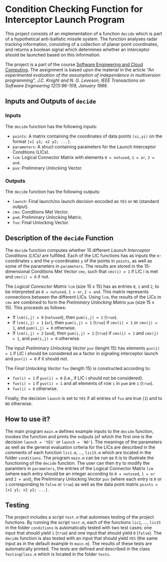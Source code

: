 # Condition Checking Function for Interceptor Launch Program

This project consists of an implementation of a function `decide` which is part of a hypothetical anti-ballistic missile system. The function analyses radar tracking information, consisting of a collection of planar point coordinates, and returns a boolean signal which determines whether an interceptor should be launched based on this information.

The project is a part of the course [Software Engineering and Cloud Computing](https://kth.instructure.com/courses/9098). The assignment is based upon the material in the article *"An experimental evaluation of the assumption of independence in multiversion programming", J.C. Knight and N. G. Leveson, IEEE Transactions on Software Engineering 12(1):96-109, January 1986*.

## Inputs and Outputs of `decide`
### Inputs
The `decide` function has the following inputs:
* `points`: A matrix containing the coordinates of data points `(xi,yi)` on the format `[x1 y1; x2 y2; ...]`.
* `parameters`: A struct containing parameters for the Launch Interceptor Conditions (LICs).
* `lcm`: Logical Connector Matrix with elements `0 = notused`, `1 = or`, `2 = and`.
* `puv`: Preliminary Unlocking Vector.

### Outputs
The `decide` function has the following outputs:
* `launch`: Final launch/no launch decision encoded as `YES` or `NO` (standard output).
* `cmv`: Conditions Met Vector.
* `pum`: Preliminary Unlocking Matrix.
* `fuv`: Final Unlocking Vector.

## Description of the `decide` Function
The `decide` function computes whether 15 different *Launch Interceptor Conditions (LICs)* are fulfilled. Each of the LIC functions has as inputs the x-coordinates `x` and the y-coordinates `y` of the points in `points`, as well as some of the parameters in `parameters`. The results are stored in the 15-dimensional Conditions Met Vector `cmv`, such that `cmv(i) = 1` if LIC i is met and `cmv(i) = 0` if not.

The *Logical Connector Matrix* `lcm` (size 15 x 15) has as entries `0`, `1` and `2`, to be interpreted as `0 = notused`, `1 = or`, `2 = and`. This matrix represents connections between the different LICs. Using `lcm`, the results of the LICs in `cmv` are combined to form the *Preliminary Unlocking Matrix* `pum` (size 15 x 15). This proceeds as follows:
* If `lcm(i,j) = 0` (`notused`), then `pum(i,j) = 1` (`true`).
* If `lcm(i,j) = 1` (`or`), then `pum(i,j) = 1` (`true`) if `cmv(i) = 1` or `cmv(j) = 1`, and `pum(i,j) = 0` otherwise.
* If `lcm(i,j) = 2` (`and`), then `pum(i,j) = 1` (`true`) if `cmv(i) = 1` and `cmv(j) = 1`, and `pum(i,j) = 0` otherwise.

The input *Preliminary Unlocking Vector* `puv` (lenght 15) has elements `puv(i) = 1` if LIC i should be considered as a factor in signaling interceptor launch and `puv(i) = 0` if it should not.

The *Final Unlocking Vector* `fuv` (length 15) is constructed according to:
* `fuv(i) = 1` if `puv(i) = 0` (i.e., if LIC i should not be considered).
* `fuv(i) = 1` if `puv(i) = 1` and all elements of row `i` in `pum` are `1` (`true`).
* `fuv(i) = 0` otherwise.

Finally, the decision `launch` is set to `YES` if all entries of `fuv` are true (`1`) and to `NO` otherwise.

## How to use it?
The main program `main.m` defines example inputs to the `decide` function, invokes the function and prints the outputs (of which the first one is the decision `launch = 'YES'` or `launch = 'NO'`). The meanings of the parameters as well as the general evaluation criteria for the LICs are described in the comments of each function `lic1.m`, ..., `lic15.m` which are located in the folder `conditions`. The program `main.m` can be run as it is to illustrate the functioning of the `decide` function. The user can then try to modify the paramters in `parameters`, the entries of the Logical Connector Matrix `lcm` (where each entry should be an integer according to `0 = notused`, `1 = or` and `2 = and`), the Preliminary Unlocking Vector `puv` (where each entry is `0` or `1` corresponding to `false` or `true`) as well as the data point matrix `points = [x1 y1; x2 y2; ...]`.

## Testing
The project includes a script `test.m` that automises testing of the project functions. By running the script `test.m`, each of the functions `lic1`, ..., `lic15` in the folder `conditions` is automatically tested with two test cases: one input that should yield `1` (`true`) and one input that should yield `0` (`false`). The `decide` function is also tested with an input that should yield `YES` (the same input as in the default example in `main.m`). The results of these tests are automatically printed. The tests are defined and described in the class `TestingClass.m` which is located in the folder `tests`.
